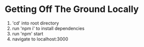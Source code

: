 # Getting Off The Ground Locally

1. 'cd' into root directory
2. run 'npm i' to install dependencies
3. run 'npm' start
4. navigate to localhost:3000


